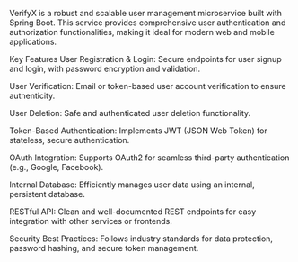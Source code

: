 VerifyX is a robust and scalable user management microservice built with Spring Boot. This service provides comprehensive user authentication and authorization functionalities, making it ideal for modern web and mobile applications.

Key Features
User Registration & Login: Secure endpoints for user signup and login, with password encryption and validation.

User Verification: Email or token-based user account verification to ensure authenticity.

User Deletion: Safe and authenticated user deletion functionality.

Token-Based Authentication: Implements JWT (JSON Web Token) for stateless, secure authentication.

OAuth Integration: Supports OAuth2 for seamless third-party authentication (e.g., Google, Facebook).

Internal Database: Efficiently manages user data using an internal, persistent database.

RESTful API: Clean and well-documented REST endpoints for easy integration with other services or frontends.

Security Best Practices: Follows industry standards for data protection, password hashing, and secure token management.
